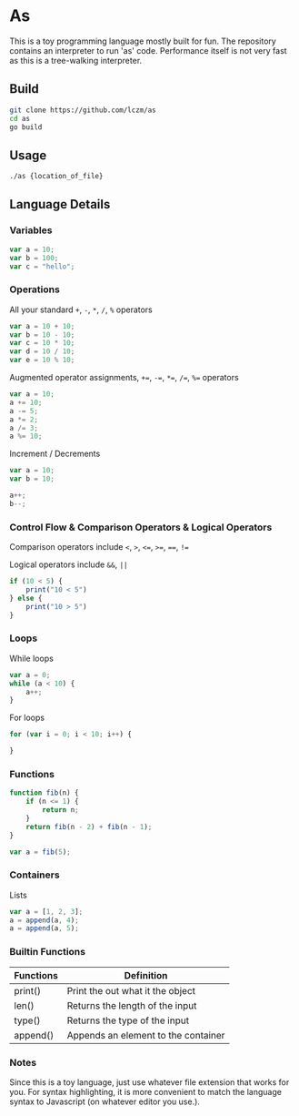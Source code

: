 # As

This is a toy programming language mostly built for fun. The repository contains an interpreter to run 'as' code. Performance itself is not very fast as this is a tree-walking interpreter.

## Build
```bash
git clone https://github.com/lczm/as
cd as
go build
```

## Usage
```bash
./as {location_of_file}
```

## Language Details

### Variables
```javascript
var a = 10;
var b = 100;
var c = "hello";
```

### Operations
All your standard `+`, `-`, `*`, `/`, `%` operators
```javascript
var a = 10 + 10;
var b = 10 - 10;
var c = 10 * 10;
var d = 10 / 10;
var e = 10 % 10;
```
Augmented operator assignments, `+=`, `-=`, `*=`, `/=`, `%=` operators
```javascript
var a = 10;
a += 10;
a -= 5;
a *= 2;
a /= 3;
a %= 10;
```
Increment / Decrements
```javascript
var a = 10;
var b = 10;

a++;
b--;
```

### Control Flow & Comparison Operators & Logical Operators
Comparison operators include `<`, `>`, `<=`, `>=`, `==`, `!=`

Logical operators include `&&`, `||`
```javascript
if (10 < 5) {
    print("10 < 5")
} else {
    print("10 > 5")
}
```

### Loops
While loops
```javascript
var a = 0;
while (a < 10) {
    a++;
}
```

For loops
```javascript
for (var i = 0; i < 10; i++) {

}
```

### Functions
```javascript
function fib(n) {
    if (n <= 1) {
        return n;
    }
    return fib(n - 2) + fib(n - 1);
}

var a = fib(5);
```
### Containers
Lists
```javascript
var a = [1, 2, 3];
a = append(a, 4);
a = append(a, 5);
```

### Builtin Functions
| Functions | Definition                               |
|-----------|---                                       |
|print()    |Print the out what it the object          |
|len()      |Returns the length of the input           |
|type()     |Returns the type of the input             |
|append()   |Appends an element to the container       |

### Notes
Since this is a toy language, just use whatever file extension that works for you. For syntax highlighting, it is more convenient to match the language syntax to Javascript (on whatever editor you use.).